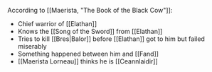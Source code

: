 According to [[Maerista, "The Book of the Black Cow"]]:
- Chief warrior of [[Elathan]]
- Knows the [[Song of the Sword]] from [[Elathan]]
- Tries to kill [[Bres|Balor]] before [[Elathan]] got to him but failed miserably
- Something happened between him and [[Fand]]
- [[Maerista Lorneau]] thinks he is [[Ceannlaidir]]